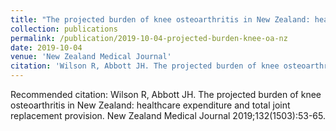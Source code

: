 ```yaml
---
title: "The projected burden of knee osteoarthritis in New Zealand: healthcare expenditure and total joint replacement provision"
collection: publications
permalink: /publication/2019-10-04-projected-burden-knee-oa-nz
date: 2019-10-04
venue: 'New Zealand Medical Journal'
citation: 'Wilson R, Abbott JH. The projected burden of knee osteoarthritis in New Zealand: healthcare expenditure and total joint replacement provision. New Zealand Medical Journal 2019;132(1503):53-65.'
---
```

Recommended citation: Wilson R, Abbott JH. The projected burden of knee osteoarthritis in New Zealand: healthcare expenditure and total joint replacement provision. New Zealand Medical Journal 2019;132(1503):53-65.